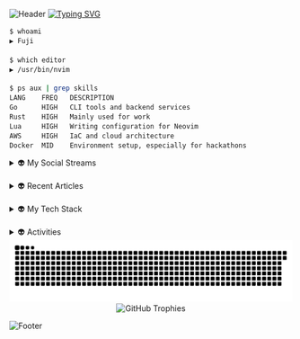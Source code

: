 ![Header](https://capsule-render.vercel.app/api?type=waving&color=142F46&height=70&section=header)
<a href="https://git.io/typing-svg">
  <img src="https://readme-typing-svg.demolab.com?font=Ubuntu&weight=600&size=30&pause=1000&color=4B9EF9&center=true&vCenter=true&width=500&lines=Hi%F0%9F%91%8B+I'm+Fuji+%F0%9F%90%88%E2%80%8D%E2%AC%9B;Welcome+to+My+Profile+!!" alt="Typing SVG" />
</a>

```bash
$ whoami
︎▶︎ Fuji

$ which editor
▶︎ /usr/bin/nvim

$ ps aux | grep skills
LANG    FREQ   DESCRIPTION
Go      HIGH   CLI tools and backend services
Rust    HIGH   Mainly used for work
Lua     HIGH   Writing configuration for Neovim 
AWS     HIGH   IaC and cloud architecture
Docker  MID    Environment setup, especially for hackathons
```

<details> 
<summary>👽 My Social Streams </summary>

[<img src="./img/social/github.svg" width="40" height="40" />](https://github.com/anton-fuji)
[<img src="./img/social/x.svg" width="40" height="40" />](https://x.com/sXq7XBrxuB87199)
[<img src="./img/social/qiita.png" width="40" height="40" />](https://qiita.com/fujifuji1414)
[<img src="./img/social/zenn.svg" width="40" height="40" />](https://zenn.dev/fuuji)
[<img src="./img/social/bluesky.svg" width="40" height="40" />](https://bsky.app/profile/fuji-fuji.bsky.social)
[<img src="./img/social/note.svg" width="40" height="40" />](https://note.com/easy_dolphin1414)

<p align="left">
  <a href="https://github.com/anton-fuji">
    <img height="20" src="https://komarev.com/ghpvc/?username=anton-fuji" />
  </a>
  <a href="https://zenn.dev/fuuji"><img src="https://badgen.org/img/zenn/fuuji/likes?style=plastic" alt="Zenn Likes" /></a>
  <a href="https://qiita.com/fujifuji1414">
    <img src="https://badgen.org/img/qiita/fujifuji1414/articles?style=plastic" alt="Articles" />
  </a>
  <a href="https://qiita.com/fujifuji1414">
    <img src="https://badgen.org/img/qiita/fujifuji1414/contributions?style=plastic" alt="Contributions" />
  </a>
</p>

</details>
<br>

<details>
<summary>👽 Recent Articles</summary>

<!--[START POSTS]-->
- ![](img/qiita.png) [ソケット通信を一緒に理解しよう！！](https://qiita.com/fujifuji1414/items/6daa393a86582d81f0b5)
- ![](img/zenn.png) [TerraformでAmplifyを構築し、爆速でデプロイする](https://zenn.dev/fuuji/articles/795a7b6c9e4050)
- ![](img/zenn.png) [Fiber + Redis で URL Shortenerを実装し、仕組みを理解する](https://zenn.dev/fuuji/articles/5e148160d40698)
- ![](img/zenn.png) [Terraform で ECR + Lambda + API Gateway 構築し、FastAPI をサーバーレスにデプロイ](https://zenn.dev/fuuji/articles/f712b546218815)
- ![](img/zenn.png) [Terraform で DockerイメージをLambdaへデプロイ](https://zenn.dev/fuuji/articles/547388be4ca9ce)
- ![](img/qiita.png) [サクッとGoで AI エージェントを構築してみる](https://qiita.com/fujifuji1414/items/fc259d51de4aaf1bc75e)
- ![](img/qiita.png) [TypeScriptのコンパイラをGoに移植｜10倍高速になった tsgo とは](https://qiita.com/fujifuji1414/items/98ddf083995f4e03ff32)

<!--[END POSTS]-->
</details>
<br>

<details>
<summary>👽 My Tech Stack</summary> 

### Frontend
<p align="left">
 <a href="https://skillicons.dev">
   <img src="https://skillicons.dev/icons?theme=dark&perline=8&i=typescript,tailwind,vite" />
 </a>
</p>

### Backend & DB
<p align="left">
 <a href="https://skillicons.dev">
   <img src="https://skillicons.dev/icons?theme=dark&perline=8&i=go,rust,python,redis,mysql" />
 </a>
</p>

### Infrastructure & DevOps
<p align="left">
 <a href="https://skillicons.dev">
   <img src="https://skillicons.dev/icons?theme=dark&perline=8&i=docker,aws,terraform,githubactions" />
 </a>
</p>

### Tools & Environment
<p align="left">
 <a href="https://skillicons.dev">
   <img src="https://skillicons.dev/icons?theme=dark&perline=8&i=neovim,linux,lua,git" />
 </a>
</p>
</details>
<br>

<details>
<summary>👽 Activities</summary>

<p align="center">
  <img 
    src="https://github-readme-activity-graph.vercel.app/graph?username=anton-fuji&theme=tokyo-night&area=true&custom_title=Contribution%20Graph%20in%20the%20last%2031%20days"
    alt="GitHub Activity Graph"
  />
</p>

<div align="center">
    <a href="https://github-readme-stats.vercel.app/api?username=anton-fuji&theme=tokyonight&layout=compact">
      <img width="48%" src="https://github-readme-stats.vercel.app/api?username=anton-fuji&theme=tokyonight&layout=compact" alt="GitHub Stats" />
    </a>
    <a href="https://git.io/streak-stats">
      <img width="48%" src="https://streak-stats.demolab.com?user=anton-fuji&theme=blue-navy&hide_border=true" alt="GitHub Streak" />
    </a>
</div>

<br>

<div align="center">
    <img 
      src="https://github-profile-summary-cards.vercel.app/api/cards/profile-details?username=anton-fuji&theme=transparent" 
      alt="Profile Details Card" 
      width="90%" 
    />
</div>

<div align="center">
  <h3>
    <img src="img/gopher/eyeroll.gif" width="30" style="vertical-align: middle;" />
    　Language Insights
   </h3>
  <div style="display: flex; justify-content: center; gap: 20px;">
    <img src="https://github-profile-summary-cards.vercel.app/api/cards/repos-per-language?username=anton-fuji&theme=github_dark&exclude=HTML,Makefile,JavaScript" alt="Top Languages Used in Repository Card" width="390" />
    <img src="https://github-profile-summary-cards.vercel.app/api/cards/most-commit-language?username=anton-fuji&theme=github_dark&exclude=HTML,Makefile,JavaScript" alt="Top Languages in Commits Card" width="390" />
  </div>
</div>

</details>

<picture>
  <source media="(prefers-color-scheme: dark)" srcset="https://raw.githubusercontent.com/obregonia1/obregonia1/master/img/snake-dark.svg">
  <source media="(prefers-color-scheme: light)" srcset="https://raw.githubusercontent.com/obregonia1/obregonia1/master/img/snake.svg">
  <img alt="github contribution grid snake animation" src="https://raw.githubusercontent.com/obregonia1/obregonia1/master/img/snake.svg">
</picture>

<div align="center">
  <img src="https://github-profile-trophy.vercel.app/?username=anton-fuji&theme=onedark" alt="GitHub Trophies" />
</div>

![Footer](https://capsule-render.vercel.app/api?type=waving&color=142F46&height=70&section=footer)



